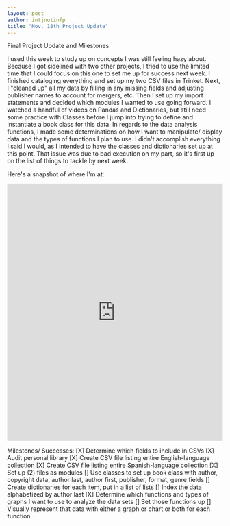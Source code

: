 ```yaml
---
layout: post
author: intjnotinfp
title: "Nov. 18th Project Update"
---
```

Final Project Update and Milestones

I used this week to study up on concepts I was still feeling hazy about. Because I got sidelined with two other projects, I tried to use the limited time that I could focus on this one to set me up for success next week.
I finished cataloging everything and set up my two CSV files in Trinket. Next, I "cleaned up" all my data by filling in any missing fields and adjusting publisher names to account for mergers, etc. Then I set up my import statements and decided which modules I wanted to use going forward. I watched a handful of videos on Pandas and Dictionaries, but still need some practice with Classes before I jump into trying to define and instantiate a book class for this data.
In regards to the data analysis functions, I made some determinations on how I want to manipulate/ display data and the types of functions I plan to use. I didn't accomplish everything I said I would, as I intended to have the classes and dictionaries set up at this point. That issue was due to bad execution on my part, so it's first up on the list of things to tackle by next week. 

Here's a snapshot of where I'm at:

<iframe src="https://trinket.io/embed/python/c60d1ee35d" width="100%" height="600" frameborder="0" marginwidth="0" marginheight="0" allowfullscreen></iframe>

Milestones/ Successes:
[X] Determine which fields to include in CSVs
[X] Audit personal library
[X] Create CSV file listing entire English-language collection
[X] Create CSV file listing entire Spanish-language collection
[X] Set up (2) files as modules
[] Use classes to set up book class with author, copyright data, author last, author first, publisher, format, genre fields
[] Create dictionaries for each item, put in a list of lists
[] Index the data alphabetized by author last
[X] Determine which functions and types of graphs I want to use to analyze the data sets
[] Set those functions up
[] Visually represent that data with either a graph or chart or both for each function
